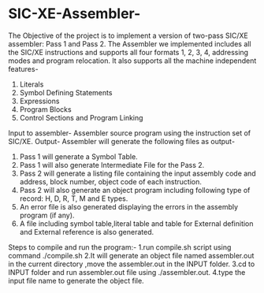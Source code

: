# SIC-XE-Assembler-
The Objective of the project is to implement a version of two-pass SIC/XE assembler: Pass 1 and Pass 2.
The Assembler we implemented includes all the SIC/XE instructions and supports all four formats 1, 2, 3, 4, addressing modes and program relocation.
It also supports all the machine independent features-
1.	Literals
2.	Symbol Defining Statements 
3.	Expressions
4.	Program Blocks
5.	Control Sections and Program Linking

Input to assembler- Assembler source program using the instruction set of SIC/XE.
Output- Assembler will generate the following files as output-
1.	Pass 1 will generate a Symbol Table.
2.	Pass 1 will also generate Intermediate File for the Pass 2.
3.	Pass 2 will generate a listing file containing the input assembly code and address, block number, object code of each instruction.
4.	Pass 2 will also generate an object program including following type of record: H, D, R, T, M and E types.
5.	An error file is also generated displaying the errors in the assembly program (if any).
6.  A file including symbol table,literal table and table for External definition and External reference is also generated.

Steps to compile and run the program:-
1.run compile.sh script using command ./compile.sh
2.It will  generate an object file named assembler.out in the current directory ,move the assembler.out in the INPUT folder.
3.cd to INPUT folder  and run assembler.out file using ./assembler.out.
4.type the input file name to generate the object file.
